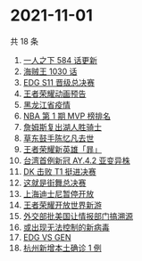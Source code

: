 # 2021-11-01

共 18 条

<!-- BEGIN ZHIHUSEARCH -->
<!-- 最后更新时间 Mon Nov 01 2021 06:10:33 GMT+0800 (China Standard Time) -->
1. [一人之下 584 话更新](https://www.zhihu.com/search?q=一人之下)
1. [海贼王 1030 话](https://www.zhihu.com/search?q=海贼王)
1. [EDG S11 晋级总决赛](https://www.zhihu.com/search?q=edg)
1. [王者荣耀动画预告](https://www.zhihu.com/search?q=王者荣耀动画)
1. [黑龙江省疫情](https://www.zhihu.com/search?q=黑龙江疫情)
1. [NBA 第 1 期 MVP 榜排名](https://www.zhihu.com/search?q=MVP)
1. [詹姆斯复出湖人胜骑士](https://www.zhihu.com/search?q=詹姆斯)
1. [草东鼓手陈忆凡去世](https://www.zhihu.com/search?q=草东没有派对)
1. [王者荣耀新英雄「暃」](https://www.zhihu.com/search?q=暃)
1. [台湾首例新冠 AY.4.2 亚变异株](https://www.zhihu.com/search?q=台湾新冠)
1. [DK 击败 T1 挺进决赛](https://www.zhihu.com/search?q=DK)
1. [这就是街舞总决赛](https://www.zhihu.com/search?q=这就是街舞)
1. [上海迪士尼暂停开放](https://www.zhihu.com/search?q=上海迪士尼)
1. [王者荣耀开放世界新游](https://www.zhihu.com/search?q=王者荣耀世界)
1. [外交部批美国让情报部门搞溯源](https://www.zhihu.com/search?q=新冠病毒溯源报告)
1. [或出现无法控制的新病毒](https://www.zhihu.com/search?q=新病毒)
1. [ EDG VS GEN](https://www.zhihu.com/search?q=edg)
1. [杭州新增本土确诊 1 例](https://www.zhihu.com/search?q=杭州疫情)
<!-- END ZHIHUSEARCH -->
